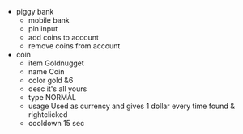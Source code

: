 * piggy bank
    * mobile bank
    * pin input
    * add coins to account
    * remove coins from account
* coin
    * item Goldnugget
    * name Coin
    * color gold &6
    * desc it's all yours
    * type NORMAL
    * usage Used as currency and gives 1 dollar every time found & rightclicked
    * cooldown 15 sec